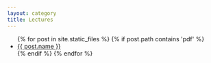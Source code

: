 ```yaml
---
layout: category
title: Lectures
---
```




<ul>
  {% for post in site.static_files %}
    {% if post.path contains 'pdf' %}
        <li>
            <a href="{{ site.baseurl }}{{ post.path }}">{{ post.name }}</a>
        </li>
    {% endif %}
  {% endfor %}
</ul>   
